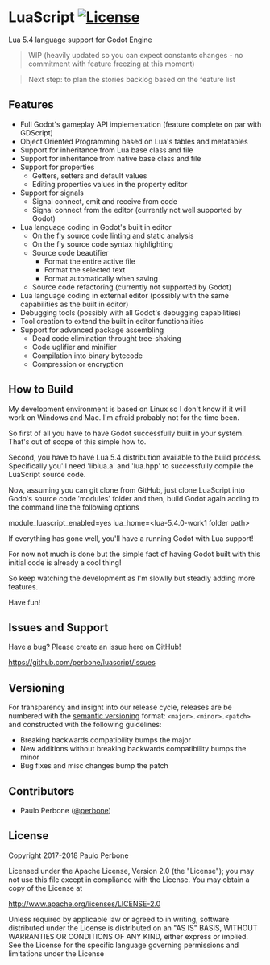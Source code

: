 # LuaScript [![License](https://img.shields.io/:license-apache-blue.svg)](https://opensource.org/licenses/Apache-2.0)

Lua 5.4 language support for Godot Engine


> WIP (heavily updated so you can expect constants changes - no commitment with feature freezing at this moment)

> Next step: to plan the stories backlog based on the feature list


## Features

* Full Godot's gameplay API implementation (feature complete on par with GDScript)
* Object Oriented Programming based on Lua's tables and metatables
* Support for inheritance from Lua base class and file
* Support for inheritance from native base class and file
* Support for properties 
    * Getters, setters and default values
    * Editing properties values in the property editor
* Support for signals
    * Signal connect, emit and receive from code 
    * Signal connect from the editor (currently not well supported by Godot)
* Lua language coding in Godot's built in editor
    * On the fly source code linting and static analysis
    * On the fly source code syntax highlighting
    * Source code beautifier
        * Format the entire active file
        * Format the selected text
        * Format automatically when saving
    * Source code refactoring (currently not supported by Godot)
* Lua language coding in external editor (possibly with the same capabilities as the built in editor)
* Debugging tools (possibly with all Godot's debugging capabilities)
* Tool creation to extend the built in editor functionalities
* Support for advanced package assembling
    * Dead code elimination throught tree-shaking
    * Code uglifier and minifier
    * Compilation into binary bytecode
    * Compression or encryption

## How to Build

My development environment is based on Linux so I don't know if it will work on Windows and Mac. I'm afraid probably not for the time been.

So first of all you have to have Godot successfully built in your system. That's out of scope of this simple how to.

Second, you have to have Lua 5.4 distribution available to the build process. Specifically you'll need 'liblua.a' and 'lua.hpp' to successfully compile the LuaScript source code.

Now, assuming you can git clone from GitHub, just clone LuaScript into Godo's source code 'modules' folder and then, build Godot again adding to the command line the following options

module_luascript_enabled=yes lua_home=<lua-5.4.0-work1 folder path>

If everything has gone well, you'll have a running Godot with Lua support!

For now not much is done but the simple fact of having Godot built with this initial code is already a cool thing!

So keep watching the development as I'm slowlly but steadly adding more features.

Have fun!

## Issues and Support

Have a bug? Please create an issue here on GitHub!

https://github.com/perbone/luascript/issues

## Versioning

For transparency and insight into our release cycle, releases are be numbered with the [semantic versioning](http://semver.org/) format: `<major>.<minor>.<patch>` and constructed with the following guidelines:

* Breaking backwards compatibility bumps the major
* New additions without breaking backwards compatibility bumps the minor
* Bug fixes and misc changes bump the patch

## Contributors

* Paulo Perbone ([@perbone](https://twitter.com/perbone))

## License

Copyright 2017-2018 Paulo Perbone

Licensed under the Apache License, Version 2.0 (the "License");
you may not use this file except in compliance with the License.
You may obtain a copy of the License at

http://www.apache.org/licenses/LICENSE-2.0

Unless required by applicable law or agreed to in writing, software
distributed under the License is distributed on an "AS IS" BASIS,
WITHOUT WARRANTIES OR CONDITIONS OF ANY KIND, either express or implied.
See the License for the specific language governing permissions and
limitations under the License
